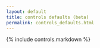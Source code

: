 ```yaml
---
layout: default
title: controls defaults (beta)
permalink: controls_defaults.html
---
```


{% include controls.markdown %}

